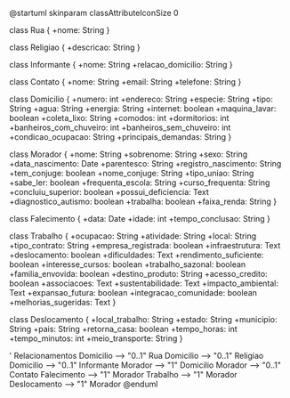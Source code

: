 @startuml
skinparam classAttributeIconSize 0

class Rua {
  +nome: String
}

class Religiao {
  +descricao: String
}

class Informante {
  +nome: String
  +relacao_domicilio: String
}

class Contato {
  +nome: String
  +email: String
  +telefone: String
}

class Domicilio {
  +numero: int
  +endereco: String
  +especie: String
  +tipo: String
  +agua: String
  +energia: String
  +internet: boolean
  +maquina_lavar: boolean
  +coleta_lixo: String
  +comodos: int
  +dormitorios: int
  +banheiros_com_chuveiro: int
  +banheiros_sem_chuveiro: int
  +condicao_ocupacao: String
  +principais_demandas: String
}

class Morador {
  +nome: String
  +sobrenome: String
  +sexo: String
  +data_nascimento: Date
  +parentesco: String
  +registro_nascimento: String
  +tem_conjuge: boolean
  +nome_conjuge: String
  +tipo_uniao: String
  +sabe_ler: boolean
  +frequenta_escola: String
  +curso_frequenta: String
  +concluiu_superior: boolean
  +possui_deficiencia: Text
  +diagnostico_autismo: boolean
  +trabalha: boolean
  +faixa_renda: String
}

class Falecimento {
  +data: Date
  +idade: int
  +tempo_conclusao: String
}

class Trabalho {
  +ocupacao: String
  +atividade: String
  +local: String
  +tipo_contrato: String
  +empresa_registrada: boolean
  +infraestrutura: Text
  +deslocamento: boolean
  +dificuldades: Text
  +rendimento_suficiente: boolean
  +interesse_cursos: boolean
  +trabalho_sazonal: boolean
  +familia_envovida: boolean
  +destino_produto: String
  +acesso_credito: boolean
  +associacoes: Text
  +sustentabilidade: Text
  +impacto_ambiental: Text
  +expansao_futura: boolean
  +integracao_comunidade: boolean
  +melhorias_sugeridas: Text
}

class Deslocamento {
  +local_trabalho: String
  +estado: String
  +municipio: String
  +pais: String
  +retorna_casa: boolean
  +tempo_horas: int
  +tempo_minutos: int
  +meio_transporte: String
}

' Relacionamentos
Domicilio --> "0..1" Rua
Domicilio --> "0..1" Religiao
Domicilio --> "0..1" Informante
Morador --> "1" Domicilio
Morador --> "0..1" Contato
Falecimento --> "1" Morador
Trabalho --> "1" Morador
Deslocamento --> "1" Morador
@enduml
